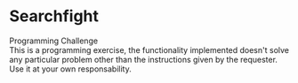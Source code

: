 # Searchfight
Programming Challenge\
This is a programming exercise, the functionality implemented doesn't solve any particular problem other than the instructions given by the requester.
Use it at your own responsability.
